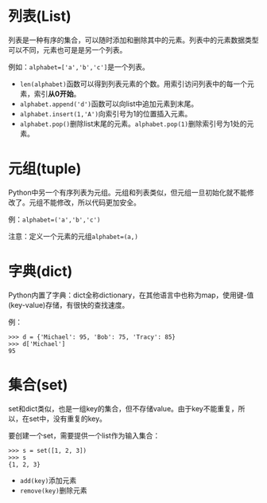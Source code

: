 # 列表(List)

列表是一种有序的集合，可以随时添加和删除其中的元素。列表中的元素数据类型可以不同，元素也可是是另一个列表。

例如：`alphabet=['a','b','c']`是一个列表。

- `len(alphabet)`函数可以得到列表元素的个数。用索引访问列表中的每一个元素，索引**从0开始**。
- `alphabet.append('d')`函数可以向list中追加元素到末尾。
- `alphabet.insert(1,'A')`向索引号为1的位置插入元素。
- `alphabet.pop()`删除list末尾的元素。`alphabet.pop(1)`删除索引号为1处的元素。


# 元组(tuple)
Python中另一个有序列表为元组。元组和列表类似，但元组一旦初始化就不能修改了。元组不能修改，所以代码更加安全。

例：`alphabet=('a','b','c')`

注意：定义一个元素的元组`alphabet=(a,)`

# 字典(dict)
Python内置了字典：dict全称dictionary，在其他语言中也称为map，使用键-值(key-value)存储，有很快的查找速度。

例：

```
>>> d = {'Michael': 95, 'Bob': 75, 'Tracy': 85}
>>> d['Michael']
95
```

# 集合(set)
set和dict类似，也是一组key的集合，但不存储value。由于key不能重复，所以，在set中，没有重复的key。

要创建一个set，需要提供一个list作为输入集合：

```
>>> s = set([1, 2, 3])
>>> s
{1, 2, 3}
```

- `add(key)`添加元素
- `remove(key)`删除元素